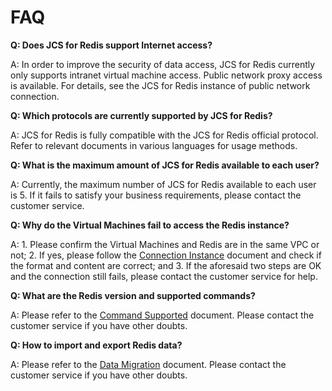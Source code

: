 # FAQ

**Q: Does JCS for Redis support Internet access?**

A: In order to improve the security of data access, JCS for Redis currently only supports intranet virtual machine access. Public network proxy access is available. For details, see the JCS for Redis instance of public network connection.


**Q: Which protocols are currently supported by JCS for Redis?**

A: JCS for Redis is fully compatible with the JCS for Redis official protocol. Refer to relevant documents in various languages for usage methods.


**Q: What is the maximum amount of JCS for Redis available to each user?**

A: Currently, the maximum number of JCS for Redis available to each user is 5. If it fails to satisfy your business requirements, please contact the customer service.

**Q: Why do the Virtual Machines fail to access the Redis instance?**

A: 1. Please confirm the Virtual Machines and Redis are in the same VPC or not; 2. If yes, please follow the [Connection Instance](https://docs.jdcloud.com/en/jcs-for-redis/connect-instances) document and check if the format and content are correct; and 3. If the aforesaid two steps are OK and the connection still fails, please contact the customer service for help.


**Q: What are the Redis version and supported commands?**

A: Please refer to the [Command Supported](https://docs.jdcloud.com/en/jcs-for-redis/command-supported) document. Please contact the customer service if you have other doubts.


**Q: How to import and export Redis data?**

A: Please refer to the [Data Migration](https://docs.jdcloud.com/en/jcs-for-redis/data-migration) document. Please contact the customer service if you have other doubts.
